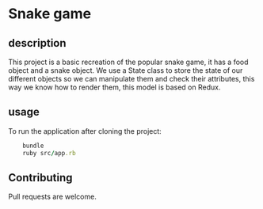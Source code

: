 # Snake game

## description

This project is a basic recreation of the popular snake game, it has a food object and a snake object.
We use a State class to store the state of our different objects so we can manipulate them and check their attributes, this way we know how to render them, this model is based on Redux.

## usage

To run the application after cloning the project:

```ruby
    bundle
    ruby src/app.rb
```

## Contributing

Pull requests are welcome.
